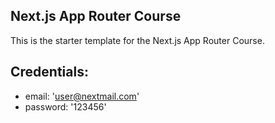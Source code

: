 ## Next.js App Router Course

This is the starter template for the Next.js App Router Course.

## Credentials:
- email: 'user@nextmail.com'
- password: '123456'


